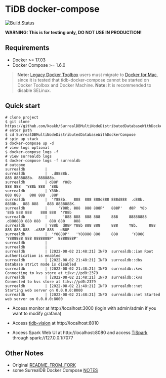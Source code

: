 # TiDB docker-compose

[![Build Status](https://travis-ci.org/pingcap/tidb-docker-compose.svg?branch=master)](https://travis-ci.org/pingcap/tidb-docker-compose)

**WARNING: This is for testing only, DO NOT USE IN PRODUCTION!**

## Requirements

* Docker >= 17.03
* Docker Compose >= 1.6.0

> **Note:** [Legacy Docker Toolbox](https://docs.docker.com/toolbox/toolbox_install_mac/) users must migrate to [Docker for Mac](https://store.docker.com/editions/community/docker-ce-desktop-mac), since it is tested that tidb-docker-compose cannot be started on Docker Toolbox and Docker Machine.
> **Note:** It is recommended to disable SELinux.

## Quick start

```shell
# clone project
$ git clone https://github.com/koakh/SurrealDBMultiNodeDistributedDatabaseWithDockerCompose.git
# enter path
$ cd SurrealDBMultiNodeDistributedDatabaseWithDockerCompose
# spin up stack
$ docker-compose up -d
# view logs optional
$ docker-compose logs -f
# view surrealdb logs
$ docker-compose logs -f surrealdb
# outcome
surrealdb         | 
surrealdb         |  .d8888b.                                             888 8888888b.  888888b.
surrealdb         | d88P  Y88b                                            888 888  'Y88b 888  '88b
surrealdb         | Y88b.                                                 888 888    888 888  .88P
surrealdb         |  'Y888b.   888  888 888d888 888d888  .d88b.   8888b.  888 888    888 8888888K.
surrealdb         |     'Y88b. 888  888 888P'   888P'   d8P  Y8b     '88b 888 888    888 888  'Y88b
surrealdb         |       '888 888  888 888     888     88888888 .d888888 888 888    888 888    888
surrealdb         | Y88b  d88P Y88b 888 888     888     Y8b.     888  888 888 888  .d88P 888   d88P
surrealdb         |  'Y8888P'   'Y88888 888     888      'Y8888  'Y888888 888 8888888P'  8888888P'
surrealdb         | 
surrealdb         | 
surrealdb         | [2022-08-02 21:48:21] INFO  surrealdb::iam Root authentication is enabled
surrealdb         | [2022-08-02 21:48:21] INFO  surrealdb::dbs Database strict mode is disabled
surrealdb         | [2022-08-02 21:48:21] INFO  surrealdb::kvs Connecting to kvs store at tikv://pd0:2379
surrealdb         | [2022-08-02 21:48:21] INFO  surrealdb::kvs Connected to kvs store at tikv://pd0:2379
surrealdb         | [2022-08-02 21:48:21] INFO  surrealdb::net Starting web server on 0.0.0.0:8000
surrealdb         | [2022-08-02 21:48:21] INFO  surrealdb::net Started web server on 0.0.0.0:8000
```

* Access monitor at http://localhost:3000 (login with admin/admin if you want to modify grafana)

* Access [tidb-vision](https://github.com/pingcap/tidb-vision) at http://localhost:8010

* Access Spark Web UI at http://localhost:8080
  and access [TiSpark](https://github.com/pingcap/tispark) through spark://127.0.0.1:7077

## Other Notes

- Original [README_FROM_FORK](README_FROM_FORK.md)
- some SurrealDB Docker Compose [NOTES](NOTES.md)
